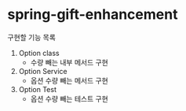 # spring-gift-enhancement
구현할 기능 목록
1. Option class
   - 수량 빼는 내부 메서드 구현
2. Option Service
   - 옵션 수량 빼는 메서드 구현
3. Option Test
   - 옵션 수량 빼는 테스트 구현
